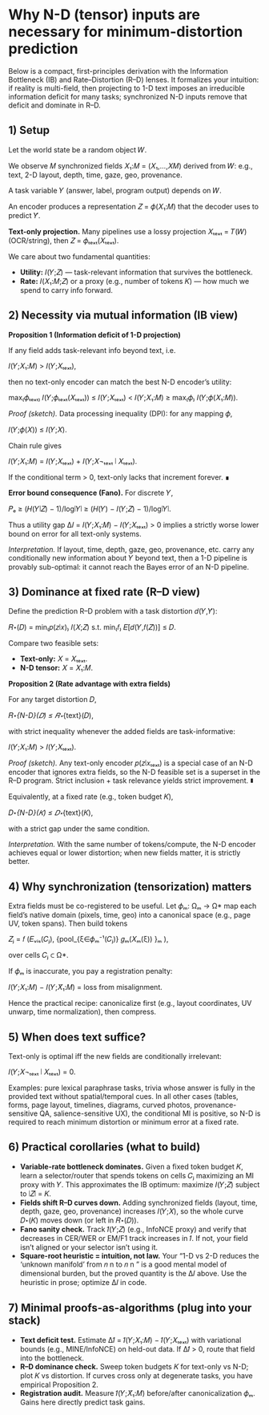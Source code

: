 # Why N-D (tensor) inputs are necessary for minimum-distortion prediction

Below is a compact, first-principles derivation with the Information Bottleneck (IB) and Rate–Distortion (R–D) lenses. It formalizes your intuition: if reality is multi-field, then projecting to 1-D text imposes an irreducible information deficit for many tasks; synchronized N-D inputs remove that deficit and dominate in R–D.

## 1) Setup

Let the world state be a random object 𝑊.

We observe 𝑀 synchronized fields 𝑋₁:𝑀 = (𝑋₁,…,𝑋𝑀) derived from 𝑊: e.g., text, 2-D layout, depth, time, gaze, geo, provenance.

A task variable 𝑌 (answer, label, program output) depends on 𝑊.

An encoder produces a representation 𝑍 = 𝜙(𝑋₁:𝑀) that the decoder uses to predict 𝑌̂.

**Text-only projection.** Many pipelines use a lossy projection 𝑋ₜₑₓₜ = 𝑇(𝑊) (OCR/string), then 𝑍 = 𝜙ₜₑₓₜ(𝑋ₜₑₓₜ).

We care about two fundamental quantities:

* **Utility:** 𝐼(𝑌;𝑍) — task-relevant information that survives the bottleneck.
* **Rate:** 𝐼(𝑋₁:𝑀;𝑍) or a proxy (e.g., number of tokens 𝐾) — how much we spend to carry info forward.

## 2) Necessity via mutual information (IB view)

**Proposition 1 (Information deficit of 1-D projection)**

If any field adds task-relevant info beyond text, i.e.

𝐼(𝑌;𝑋₁:𝑀) > 𝐼(𝑌;𝑋ₜₑₓₜ),

then no text-only encoder can match the best N-D encoder’s utility:

max₍𝜙ₜₑₓₜ₎ 𝐼(𝑌;𝜙ₜₑₓₜ(𝑋ₜₑₓₜ)) ≤ 𝐼(𝑌;𝑋ₜₑₓₜ) < 𝐼(𝑌;𝑋₁:𝑀) ≥ max₍𝜙₎ 𝐼(𝑌;𝜙(𝑋₁:𝑀)).

*Proof (sketch).* Data processing inequality (DPI): for any mapping 𝜙,

𝐼(𝑌;𝜙(𝑋)) ≤ 𝐼(𝑌;𝑋).

Chain rule gives

𝐼(𝑌;𝑋₁:𝑀) = 𝐼(𝑌;𝑋ₜₑₓₜ) + 𝐼(𝑌;𝑋¬ₜₑₓₜ ∣ 𝑋ₜₑₓₜ).

If the conditional term > 0, text-only lacks that increment forever. ∎

**Error bound consequence (Fano).** For discrete 𝑌,

𝑃ₑ ≥ (𝐻(𝑌∣𝑍) − 1)/log∣𝑌∣ ≥ (𝐻(𝑌) − 𝐼(𝑌;𝑍) − 1)/log∣𝑌∣.

Thus a utility gap Δ𝐼 = 𝐼(𝑌;𝑋₁:𝑀) − 𝐼(𝑌;𝑋ₜₑₓₜ) > 0 implies a strictly worse lower bound on error for all text-only systems.

*Interpretation.* If layout, time, depth, gaze, geo, provenance, etc. carry any conditionally new information about 𝑌 beyond text, then a 1-D pipeline is provably sub-optimal: it cannot reach the Bayes error of an N-D pipeline.

## 3) Dominance at fixed rate (R–D view)

Define the prediction R–D problem with a task distortion 𝑑(𝑌,𝑌̂):

𝑅⋆(𝐷) = min₍𝑝(𝑧∣𝑥)₎ 𝐼(𝑋;𝑍)  s.t.  min₍𝑓₎ 𝐸[𝑑(𝑌,𝑓(𝑍))] ≤ 𝐷.

Compare two feasible sets:

* **Text-only:** 𝑋 = 𝑋ₜₑₓₜ.
* **N-D tensor:** 𝑋 = 𝑋₁:𝑀.

**Proposition 2 (Rate advantage with extra fields)**

For any target distortion 𝐷,

𝑅⋆_{N-D}(𝐷) ≤ 𝑅⋆_{text}(𝐷),

with strict inequality whenever the added fields are task-informative:

𝐼(𝑌;𝑋₁:𝑀) > 𝐼(𝑌;𝑋ₜₑₓₜ).

*Proof (sketch).* Any text-only encoder 𝑝(𝑧∣𝑥ₜₑₓₜ) is a special case of an N-D encoder that ignores extra fields, so the N-D feasible set is a superset in the R–D program. Strict inclusion + task relevance yields strict improvement. ∎

Equivalently, at a fixed rate (e.g., token budget 𝐾),

𝐷⋆_{N-D}(𝐾) ≤ 𝐷⋆_{text}(𝐾),

with a strict gap under the same condition.

*Interpretation.* With the same number of tokens/compute, the N-D encoder achieves equal or lower distortion; when new fields matter, it is strictly better.

## 4) Why synchronization (tensorization) matters

Extra fields must be co-registered to be useful. Let 𝜙ₘ: Ωₘ → Ω* map each field’s native domain (pixels, time, geo) into a canonical space (e.g., page UV, token spans). Then build tokens

𝑍ⱼ = 𝑓 (𝐸ᵥᵢₛ(𝐶ⱼ), {pool_{ξ∈𝜙ₘ⁻¹(𝐶ⱼ)} 𝑔ₘ(𝑋ₘ(ξ)) }ₘ ),

over cells 𝐶ⱼ ⊂ Ω*.

If 𝜙ₘ is inaccurate, you pay a registration penalty:

𝐼(𝑌;𝑋₁:𝑀) − 𝐼(𝑌;𝑋̃₁:𝑀) = loss from misalignment.

Hence the practical recipe: canonicalize first (e.g., layout coordinates, UV unwarp, time normalization), then compress.

## 5) When does text suffice?

Text-only is optimal iff the new fields are conditionally irrelevant:

𝐼(𝑌;𝑋¬ₜₑₓₜ ∣ 𝑋ₜₑₓₜ) = 0.

Examples: pure lexical paraphrase tasks, trivia whose answer is fully in the provided text without spatial/temporal cues. In all other cases (tables, forms, page layout, timelines, diagrams, curved photos, provenance-sensitive QA, salience-sensitive UX), the conditional MI is positive, so N-D is required to reach minimum distortion or minimum error at a fixed rate.

## 6) Practical corollaries (what to build)

* **Variable-rate bottleneck dominates.** Given a fixed token budget 𝐾, learn a selector/router that spends tokens on cells 𝐶ⱼ maximizing an MI proxy with 𝑌. This approximates the IB optimum: maximize 𝐼(𝑌;𝑍) subject to ∣𝑍∣ = 𝐾.
* **Fields shift R–D curves down.** Adding synchronized fields (layout, time, depth, gaze, geo, provenance) increases 𝐼(𝑌;𝑋), so the whole curve 𝐷⋆(𝐾) moves down (or left in 𝑅⋆(𝐷)).
* **Fano sanity check.** Track 𝐼̂(𝑌;𝑍) (e.g., InfoNCE proxy) and verify that decreases in CER/WER or EM/F1 track increases in 𝐼̂. If not, your field isn’t aligned or your selector isn’t using it.
* **Square-root heuristic = intuition, not law.** Your “1-D vs 2-D reduces the ‘unknown manifold’ from
  𝑛
  n to
  𝑛
  n
  ​” is a good mental model of dimensional burden, but the proved quantity is the Δ𝐼 above. Use the heuristic in prose; optimize Δ𝐼 in code.

## 7) Minimal proofs-as-algorithms (plug into your stack)

* **Text deficit test.** Estimate Δ𝐼̂ = 𝐼̂(𝑌;𝑋₁:𝑀) − 𝐼̂(𝑌;𝑋ₜₑₓₜ) with variational bounds (e.g., MINE/InfoNCE) on held-out data. If Δ𝐼̂ > 0, route that field into the bottleneck.
* **R–D dominance check.** Sweep token budgets 𝐾 for text-only vs N-D; plot 𝐾 vs distortion. If curves cross only at degenerate tasks, you have empirical Proposition 2.
* **Registration audit.** Measure 𝐼̂(𝑌;𝑋̃₁:𝑀) before/after canonicalization 𝜙ₘ. Gains here directly predict task gains.
